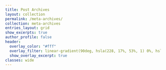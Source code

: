 ```yaml
---
title: Post Archives
layout: collection
permalink: /meta-archives/
collection: meta-archives
entries_layout: grid
show_excerpts: true
author_profile: false
header:
  overlay_color: "#fff"
  overlay_filter: linear-gradient(90deg, hsla(228, 17%, 53%, 1) 0%, hsla(229, 28%, 88%, 1) 100%); #silver gradient
  show_overlay_excerpt: true
classes: wide
---
```


